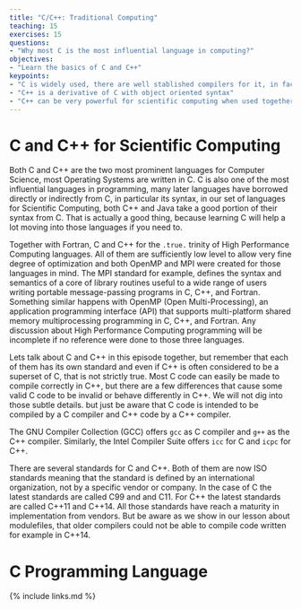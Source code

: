 ```yaml
---
title: "C/C++: Traditional Computing"
teaching: 15
exercises: 15
questions:
- "Why most C is the most influential language in computing?"
objectives:
- "Learn the basics of C and C++"
keypoints:
- "C is widely used, there are well stablished compilers for it, in fact most Operating Systems are written in that language."
- "C++ is a derivative of C with object oriented syntax"
- "C++ can be very powerful for scientific computing when used together with Boost"
---
```


# C and C++ for Scientific Computing

Both C and C++ are the two most prominent languages for Computer Science, most Operating Systems are written in C. C is also one of the most influential languages in programming, many later languages have borrowed directly or indirectly from C, in particular its syntax, in our set of languages for Scientific Computing, both C++ and Java take a good portion of their syntax from C. That is actually a good thing, because learning C will help a lot moving into those languages if you need to.

Together with Fortran, C and C++ for the `.true.` trinity of High Performance Computing languages. All of them are sufficiently low level to allow very fine degree of optimization and both OpenMP and MPI were created for those languages in mind.
The MPI standard for example, defines the syntax and semantics of a core of library routines useful to a wide range of users writing portable message-passing programs in C, C++, and Fortran. Something similar happens with OpenMP (Open Multi-Processing), an application programming interface (API) that supports multi-platform shared memory multiprocessing programming in C, C++, and Fortran. Any discussion about High Performance Computing programming will be incomplete if no reference were done to those three languages.

Lets talk about C and C++ in this episode together, but remember that each of them has its own standard and even if C++ is often considered to be a superset of C, that is not strictly true. Most C code can easily be made to compile correctly in C++, but there are a few differences that cause some valid C code to be invalid or behave differently in C++. We will not dig into those subtle details. but just be aware that C code is intended to be compiled by a C compiler and C++ code by a C++ compiler.

The GNU Compiler Collection (GCC) offers `gcc` as C compiler and `g++` as the C++ compiler. Similarly, the Intel Compiler Suite offers `icc` for C and `icpc` for C++.

There are several standards for C and C++. Both of them are now ISO standards meaning that the standard is defined by an international organization, not by a specific vendor or company. In the case of C the latest standards are called C99 and and C11. For C++ the latest standards are called C++11 and C++14. All those standards have reach a maturity in implementation from vendors. But be aware as we show in our lesson about modulefiles, that older compilers could not be able to compile code written for example in C++14.

# C Programming Language





{% include links.md %}
